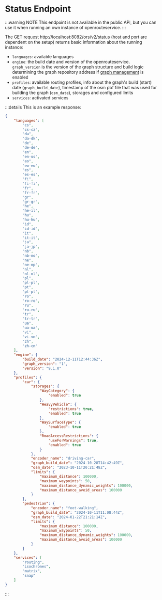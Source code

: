 # Status Endpoint

:::warning NOTE
This endpoint is not available in the public API, but you can use it when running an own instance of openrouteservice.
:::

The GET request http://localhost:8082/ors/v2/status (host and port are dependent on the setup) returns basic information about the running instance:

* `languages`: available languages
* `engine`: the build date and version of the openrouteservice.
  `graph_version` is the version of the graph structure and build logic determining the graph repository address
  if [graph management](/run-instance/configuration/engine/graph-management.md) is enabled
* `profiles`: available routing profiles,
  info about the graph's build (start) date (`graph_build_date`),
  timestamp of the osm pbf file that was used for building the graph (`osm_date`),
  storages and configured limits
* `services`: activated services

[//]: # (TODO: engine git die ORS version aus, nicht die eigentliche engine version, die wir dann auch im graph management verwenden, oder?)

 
:::details This is an example response: 
```json
{
    "languages": [
        "cs",
        "cs-cz",
        "da",
        "da-dk",
        "de",
        "de-de",
        "en",
        "en-us",
        "eo",
        "eo-eo",
        "es",
        "es-es",
        "fi",
        "fi-fi",
        "fr",
        "fr-fr",
        "gr",
        "gr-gr",
        "he",
        "he-il",
        "hu",
        "hu-hu",
        "id",
        "id-id",
        "it",
        "it-it",
        "ja",
        "ja-jp",
        "nb",
        "nb-no",
        "ne",
        "ne-np",
        "nl",
        "nl-nl",
        "pl",
        "pl-pl",
        "pt",
        "pt-pt",
        "ro",
        "ro-ro",
        "ru",
        "ru-ru",
        "tr",
        "tr-tr",
        "ua",
        "ua-ua",
        "vi",
        "vi-vn",
        "zh",
        "zh-cn"
    ],
    "engine": {
        "build_date": "2024-12-11T12:44:36Z",
        "graph_version": "1",
        "version": "9.1.0"
    },
    "profiles": {
        "car": {
            "storages": {
                "WayCategory": {
                    "enabled": true
                },
                "HeavyVehicle": {
                    "restrictions": true,
                    "enabled": true
                },
                "WaySurfaceType": {
                    "enabled": true
                },
                "RoadAccessRestrictions": {
                    "useForWarnings": true,
                    "enabled": true
                }
            },
            "encoder_name": "driving-car",
            "graph_build_date": "2024-10-28T14:42:49Z",
            "osm_date": "2023-10-11T20:21:48Z",
            "limits": {
                "maximum_distance": 100000,
                "maximum_waypoints": 50,
                "maximum_distance_dynamic_weights": 100000,
                "maximum_distance_avoid_areas": 100000
            }
        },
        "pedestrian": {
            "encoder_name": "foot-walking",
            "graph_build_date": "2024-10-11T11:08:44Z",
            "osm_date": "2024-01-22T21:21:14Z",
            "limits": {
                "maximum_distance": 100000,
                "maximum_waypoints": 50,
                "maximum_distance_dynamic_weights": 100000,
                "maximum_distance_avoid_areas": 100000
            }
        }
    },
    "services": [
        "routing",
        "isochrones",
        "matrix",
        "snap"
    ]
}
```
:::

